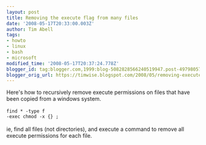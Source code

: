 ```yaml
---
layout: post
title: Removing the execute flag from many files
date: '2008-05-17T20:33:00.003Z'
author: Tim Abell
tags:
- howto
- linux
- bash
- microsoft
modified_time: '2008-05-17T20:37:24.778Z'
blogger_id: tag:blogger.com,1999:blog-5082828566240519947.post-4979805774645728647
blogger_orig_url: https://timwise.blogspot.com/2008/05/removing-execute-flag-from-many-files.html
---
```


Here's how to recursively remove execute permissions on files that have been copied from a windows system.<br /><br /><code>find * -type f -exec chmod -x {} \;</code><br /><br />ie, find all files (not directories), and execute a command to remove all execute permissions for each file.